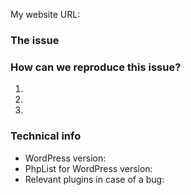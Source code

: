 My website URL: 

### The issue


### How can we reproduce this issue?
1.
2.
3.

### Technical info
* WordPress version:
* PhpList for WordPress version:
* Relevant plugins in case of a bug: